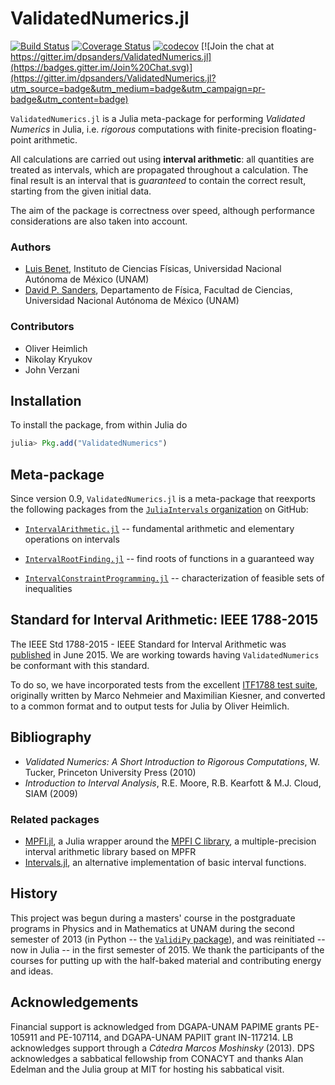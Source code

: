 # ValidatedNumerics.jl #

[![Build Status](https://travis-ci.org/JuliaIntervals/ValidatedNumerics.jl.svg?branch=master)](https://travis-ci.org/JuliaIntervals/ValidatedNumerics.jl)
[![Coverage Status](https://coveralls.io/repos/dpsanders/ValidatedNumerics.jl/badge.svg?branch=master&service=github)](https://coveralls.io/github/dpsanders/ValidatedNumerics.jl?branch=master)
[![codecov](https://codecov.io/gh/JuliaIntervals/ValidatedNumerics.jl/branch/master/graph/badge.svg)](https://codecov.io/gh/JuliaIntervals/ValidatedNumerics.jl)
[![Join the chat at https://gitter.im/dpsanders/ValidatedNumerics.jl](https://badges.gitter.im/Join%20Chat.svg)](https://gitter.im/dpsanders/ValidatedNumerics.jl?utm_source=badge&utm_medium=badge&utm_campaign=pr-badge&utm_content=badge)

`ValidatedNumerics.jl` is a Julia meta-package for performing *Validated Numerics* in Julia, i.e. *rigorous* computations with finite-precision floating-point arithmetic.

All calculations are carried out using **interval arithmetic**: all quantities are treated as intervals, which are propagated throughout a calculation. The final result is an interval that is *guaranteed* to contain the correct result, starting from the given initial data.

The aim of the package is correctness over speed, although performance considerations are also taken into account.

### Authors
- [Luis Benet](http://www.cicc.unam.mx/~benet/), Instituto de Ciencias Físicas, Universidad Nacional Autónoma de México (UNAM)
- [David P. Sanders](http://sistemas.fciencias.unam.mx/~dsanders), Departamento de Física, Facultad de Ciencias, Universidad Nacional Autónoma de México (UNAM)

### Contributors
- Oliver Heimlich
- Nikolay Kryukov
- John Verzani



## Installation
To install the package, from within Julia do

```julia
julia> Pkg.add("ValidatedNumerics")
```

## Meta-package

Since version 0.9, `ValidatedNumerics.jl` is a meta-package that reexports the following packages from the [`JuliaIntervals` organization](https://github.com/JuliaIntervals) on GitHub:
- [`IntervalArithmetic.jl`](https://github.com/JuliaIntervals/IntervalArithmetic.jl) -- fundamental arithmetic and elementary operations on intervals

- [`IntervalRootFinding.jl`](https://github.com/JuliaIntervals/IntervalRootFinding.jl) -- find roots of functions in a guaranteed way

- [`IntervalConstraintProgramming.jl`](https://github.com/JuliaIntervals/IntervalConstraintProgramming.jl) -- characterization of feasible sets of inequalities

## Standard for Interval Arithmetic:  IEEE 1788-2015

The IEEE Std 1788-2015 - IEEE Standard for Interval Arithmetic was [published](https://standards.ieee.org/findstds/standard/1788-2015.html) in June 2015. We are working towards having `ValidatedNumerics` be conformant with this standard.

To do so, we have incorporated tests from the excellent [ITF1788 test suite](https://github.com/oheim/ITF1788), originally written by Marco Nehmeier and Maximilian Kiesner, and converted to a common format and to output tests for Julia by Oliver Heimlich.

## Bibliography

- *Validated Numerics: A Short Introduction to Rigorous Computations*, W. Tucker, Princeton University Press (2010)
- *Introduction to Interval Analysis*, R.E. Moore, R.B. Kearfott & M.J. Cloud, SIAM (2009)

### Related packages
- [MPFI.jl](https://github.com/andrioni/MPFI.jl), a Julia wrapper around the [MPFI C library](http://perso.ens-lyon.fr/nathalie.revol/software.html), a multiple-precision interval arithmetic library based on MPFR
- [Intervals.jl](https://github.com/andrioni/Intervals.jl), an alternative implementation of basic interval functions.


## History ##
This project was begun during a masters' course in the postgraduate programs in Physics and in Mathematics at UNAM during the second semester of 2013 (in Python -- the [`ValidiPy` package](https://github.com/computo-fc/ValidiPy)), and was reinitiated -- now in Julia -- in the first semester of 2015. We thank the participants of the courses for putting up with the half-baked material and contributing energy and ideas.


## Acknowledgements ##

Financial support is acknowledged from DGAPA-UNAM PAPIME grants PE-105911 and PE-107114, and DGAPA-UNAM PAPIIT grant IN-117214. LB acknowledges support through a *Cátedra Marcos Moshinsky* (2013).
DPS acknowledges a sabbatical fellowship from CONACYT and thanks Alan Edelman and the Julia group at MIT for hosting his sabbatical visit.

